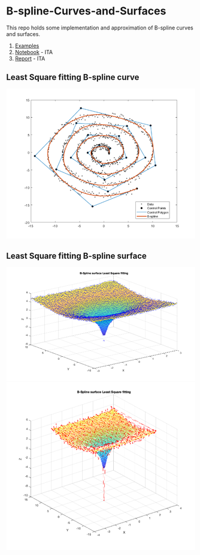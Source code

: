 # B-spline-Curves-and-Surfaces
This repo holds some implementation and approximation of B-spline curves and surfaces.

1. [Examples](example)
2. [Notebook](https://nbviewer.jupyter.org/github/LorenzoPratesi/B-spline-Curves-and-Surfaces/blob/main/notebooks/BsplineAndLeastSquares.ipynb) - ITA
2. [Report](report/Relazione.pdf) - ITA

## Least Square fitting B-spline curve
![alt text](images/example_spiral.png "Title")

## Least Square fitting B-spline surface
![alt text](images/19.png "Title")
![alt text](images/21.png "Title")
